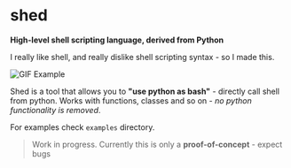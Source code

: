 # shed
**High-level shell scripting language, derived from Python**

I really like shell, and really dislike shell scripting syntax - so I made this.

![GIF Example](https://media.giphy.com/media/cjbizioA292Kgkh7Ln/giphy.gif)

Shed is a tool that allows you to **"use python as bash"** - directly call shell from python.
Works with functions, classes and so on - *no python functionality is removed*. 

For examples check `examples` directory.

> Work in progress. Currently this is only a **proof-of-concept** - expect bugs
